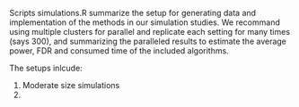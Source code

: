 Scripts simulations.R summarize the setup for generating data and implementation of the methods in our simulation studies. We recommand using multiple clusters for parallel and replicate each setting for many times (says 300), and summarizing the paralleled results to estimate the average power, FDR and consumed time of the included algorithms. 

The setups inlcude: 
1. Moderate size simulations
2. 
